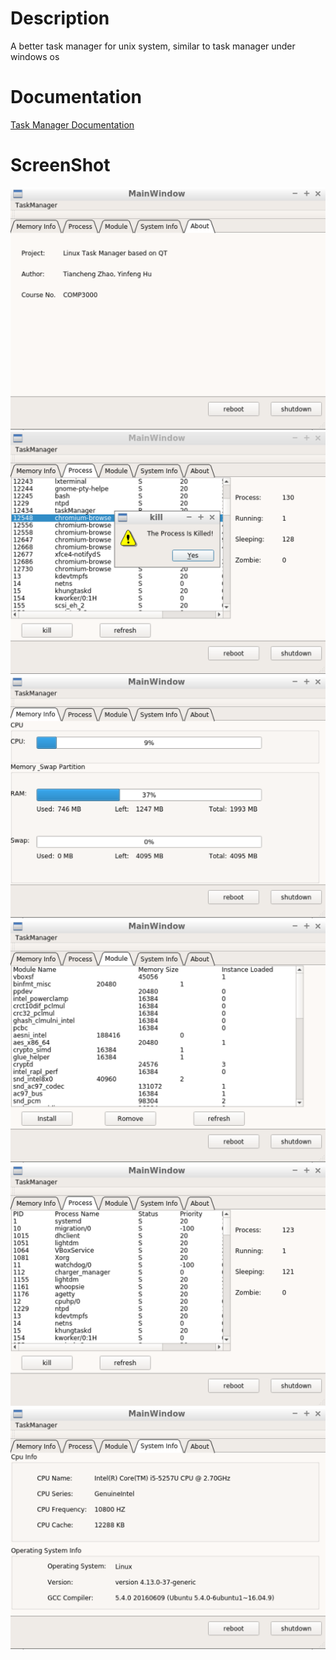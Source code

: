 # Description
A better task manager for unix system, similar to task manager under windows os

# Documentation
[Task Manager Documentation](./documentation.pdf)


# ScreenShot

![](./taskmanager_screenshot/about.png)
![](./taskmanager_screenshot/killprocess.png)
![](./taskmanager_screenshot/memory.png)
![](./taskmanager_screenshot/module.png)
![](./taskmanager_screenshot/process.png)
![](./taskmanager_screenshot/system.png)
